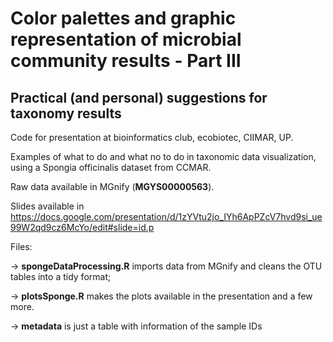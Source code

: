 # Color palettes and graphic representation of microbial community results - Part III
## Practical (and personal) suggestions for taxonomy results

Code for presentation at bioinformatics club, ecobiotec, CIIMAR, UP.

Examples of what to do and what no to do in taxonomic data visualization, using a Spongia officinalis dataset from CCMAR.

Raw data available in MGnify (**MGYS00000563**).

Slides available in https://docs.google.com/presentation/d/1zYVtu2jo_IYh6ApPZcV7hvd9si_ue99W2qd9cz6McYo/edit#slide=id.p 

Files:

-> **spongeDataProcessing.R** imports data from MGnify and cleans the OTU tables into a tidy format;

-> **plotsSponge.R** makes the plots available in the presentation and a few more.

-> **metadata** is just a table with information of the sample IDs
